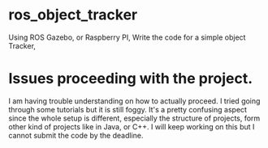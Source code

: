 # ros_object_tracker
Using ROS Gazebo, or Raspberry PI, Write the code for a simple object Tracker,

# Issues proceeding with the project.
I am having trouble understanding on how to actually proceed. I tried going through some tutorials but it is still foggy. It's a pretty confusing aspect since the whole setup is different, especially the structure of projects, form other kind of projects like in Java, or C++. I will keep working on this but I cannot submit the code by the deadline.
